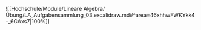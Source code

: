 ![[Hochschule/Module/Lineare Algebra/Übung/LA_Aufgabensammlung_03.excalidraw.md#^area=46xhhwFWKYkk4-_6GAxs7|100%]]
